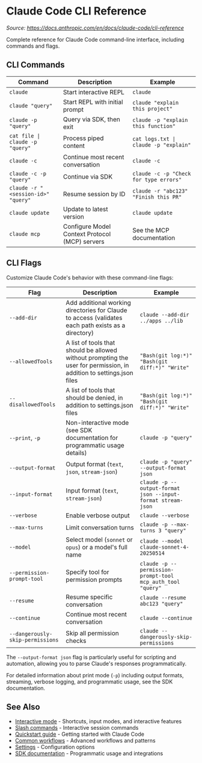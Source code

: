 # Claude Code CLI Reference
*Source: https://docs.anthropic.com/en/docs/claude-code/cli-reference*

Complete reference for Claude Code command-line interface, including commands and flags.

## CLI Commands

| Command | Description | Example |
|---------|-------------|---------|
| `claude` | Start interactive REPL | `claude` |
| `claude "query"` | Start REPL with initial prompt | `claude "explain this project"` |
| `claude -p "query"` | Query via SDK, then exit | `claude -p "explain this function"` |
| `cat file \| claude -p "query"` | Process piped content | `cat logs.txt \| claude -p "explain"` |
| `claude -c` | Continue most recent conversation | `claude -c` |
| `claude -c -p "query"` | Continue via SDK | `claude -c -p "Check for type errors"` |
| `claude -r "<session-id>" "query"` | Resume session by ID | `claude -r "abc123" "Finish this PR"` |
| `claude update` | Update to latest version | `claude update` |
| `claude mcp` | Configure Model Context Protocol (MCP) servers | See the MCP documentation |

## CLI Flags

Customize Claude Code's behavior with these command-line flags:

| Flag | Description | Example |
|------|-------------|---------|
| `--add-dir` | Add additional working directories for Claude to access (validates each path exists as a directory) | `claude --add-dir ../apps ../lib` |
| `--allowedTools` | A list of tools that should be allowed without prompting the user for permission, in addition to settings.json files | `"Bash(git log:*)" "Bash(git diff:*)" "Write"` |
| `--disallowedTools` | A list of tools that should be denied, in addition to settings.json files | `"Bash(git log:*)" "Bash(git diff:*)" "Write"` |
| `--print`, `-p` | Non-interactive mode (see SDK documentation for programmatic usage details) | `claude -p "query"` |
| `--output-format` | Output format (`text`, `json`, `stream-json`) | `claude -p "query" --output-format json` |
| `--input-format` | Input format (`text`, `stream-json`) | `claude -p --output-format json --input-format stream-json` |
| `--verbose` | Enable verbose output | `claude --verbose` |
| `--max-turns` | Limit conversation turns | `claude -p --max-turns 3 "query"` |
| `--model` | Select model (`sonnet` or `opus`) or a model's full name | `claude --model claude-sonnet-4-20250514` |
| `--permission-prompt-tool` | Specify tool for permission prompts | `claude -p --permission-prompt-tool mcp_auth_tool "query"` |
| `--resume` | Resume specific conversation | `claude --resume abc123 "query"` |
| `--continue` | Continue most recent conversation | `claude --continue` |
| `--dangerously-skip-permissions` | Skip all permission checks | `claude --dangerously-skip-permissions` |

The `--output-format json` flag is particularly useful for scripting and automation, allowing you to parse Claude's responses programmatically.

For detailed information about print mode (`-p`) including output formats, streaming, verbose logging, and programmatic usage, see the SDK documentation.

## See Also

- [Interactive mode](/en/docs/claude-code/interactive-mode) - Shortcuts, input modes, and interactive features
- [Slash commands](/en/docs/claude-code/slash-commands) - Interactive session commands
- [Quickstart guide](/en/docs/claude-code/quickstart) - Getting started with Claude Code
- [Common workflows](/en/docs/claude-code/common-workflows) - Advanced workflows and patterns
- [Settings](/en/docs/claude-code/settings) - Configuration options
- [SDK documentation](/en/docs/claude-code/sdk) - Programmatic usage and integrations